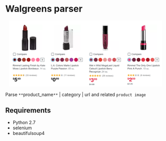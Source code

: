 # Walgreens parser

<p align="center">
    <img src="https://github.com/timctho/walgreens-product-parser/raw/master/product_sample.png", width="480">
</p>


Parse `**`product_name`**` | category | url and related `product image`

## Requirements
 - Python 2.7
 - selenium
 - beautifulsoup4
